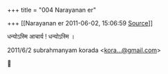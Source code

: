 +++
title = "004 Narayanan er"

+++
[[Narayanan er	2011-06-02, 15:06:59 [Source](https://groups.google.com/g/bvparishat/c/Pi3toz5MX1I)]]



धन्योऽस्मि आचार्य ! धन्योऽस्मि ।  
  

2011/6/2 subrahmanyam korada \<[kora...@gmail.com]()\>



